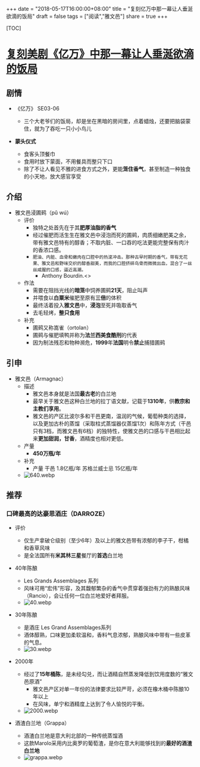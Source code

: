 +++
date = "2018-05-17T16:00:00+08:00"
title = "复刻亿万中那一幕让人垂涎欲滴的饭局"
draft = false
tags = ["阅读","雅文邑"]
share = true
+++


[TOC]

# [复刻美剧《亿万》中那一幕让人垂涎欲滴的饭局](https://mp.weixin.qq.com/s/ZIB5VblxKhOD9tmvL0plKQ)

## 剧情
- 《亿万》 SE03-06
	- 三个大老爷们的饭局，却是坐在黑暗的房间里，点着蜡烛，还要把脑袋蒙住，就为了吞吃一只小小鸟儿

- **蒙头仪式**
	- 食客头顶餐巾
	- 食用时放下蒙面，不用餐具而整只下口
	- 除了不让人看见不雅的进食方式之外，更能**笼住香气**，甚至制造一种独食的小天地，放大感官享受


## 介绍
- 雅文邑浸圃鹀（pǔ wú）
	- 评价
		- 独特之处首先在于其**肥厚油脂的香气**
		- 经过催肥而活生生在雅文邑中浸泡而死的圃鹀，肉质细嫩肥美之余，带有雅文邑特有的醇香；不取内脏、一口吞的吃法更能完整保有肉汁的香浓口感。
		- `肥油、内脏、血骨和嫩肉在口腔中的热滚冲击。那种古早时期的香气，带有无花果、雅文邑和野味交织的醇香甜美，而我的口腔挤碎鸟骨而微微出血，混合了一丝丝咸腥的口感，逼近高潮。 `
			- Anthony Bourdin.<<Media Raw>>
	- 作法
		- 需要在阻挡光线的**暗笼**中饲养圃鹀**21天**，阻止叫声
		- 并喂食以**白粟米**催肥至原有**三倍**的体积
		- 最终活着投入**雅文邑**中，**浸泡**至死并吸取香气
		- 去毛轻烤，**整只食用**
	- 补充
		- 圃鹀又称嵩雀（ortolan）
		- 圃鹀与催肥填鸭并称为**法兰西美食酷刑**的代表
		- 因为制法残忍和物种濒危，**1999**年**法国**明令**禁止**捕猎圃鹀


## 引申
- 雅文邑（Armagnac）
	- 描述
		- 雅文邑本身就是法国**最古老**的白兰地
		- 最早关于雅文邑这种白兰地的拉丁语文献，记载于**1310年**，供**教宗和主教们享用**。
		- 雅文邑的产区比波尔多和干邑更南，温润的气候，葡萄种类的选择，以及更加古朴的蒸馏（采取柱式蒸馏器仅蒸馏1次）和陈年方式（干邑只有3档，而雅文邑有6档）的独特性，使雅文邑的口感与干邑相比起来**更加甜润，甘香**，酒精度也相对更低。
	- 产量
		- **450万瓶/年**
	- 补充
		- 产量
			干邑
				1.8亿瓶/年
			苏格兰威士忌
				15亿瓶/年
	- ![640.webp](http://otzm88f21.bkt.clouddn.com/61845e5f-7817-443b-adca-45bf6b99748a.webp)



## 推荐
### 口碑最高的**达豪思酒庄**（DARROZE）
- 评价
	- 仅生产拿破仑级别（至少6年）及以上的雅文邑带有浓郁的李子干，柑橘和香草风味
	- 是全法国所有**米其林三星**餐厅的**首选**白兰地

- 40年陈酿
	- Les Grands Assemblages 系列
	- 风味可用“宏伟”形容，及其馥郁繁杂的香气中贯穿着强劲有力的熟酿风味（Rancio），会让任何一位白兰地爱好者拜服。
	- ![40.webp](http://otzm88f21.bkt.clouddn.com/cd6e841b-0d75-43c6-86ac-66302b0e84f6.webp)

- 30年陈酿
	- 是酒庄 Les Grand Assemblages系列
	- 酒体醇熟，口味更加柔软温和，香料气息浓郁，熟酿风味中带有一些皮革的气息。
	- ![30.webp](http://otzm88f21.bkt.clouddn.com/e61011d9-f334-423e-8dbc-555e973880fe.webp)

- 2000年
	- 经过了**15年桶陈**，是未经勾兑，而让酒精自然蒸发降低到饮用度数的“雅文邑原酒”
		- 雅文邑产区对单一年份的法律要求比较严苛，必须在橡木桶中陈酿10年以上
		- 在风味，单宁和酒精度上达到了令人愉悦的平衡。
	- ![2000.webp](http://otzm88f21.bkt.clouddn.com/1e759397-5cb5-449e-9bdb-9956ef47abfb.webp)

- 酒渣白兰地（Grappa）
	- 酒渣白兰地是意大利北部的一种传统蒸馏酒
	- 这款Marolo采用内比奥罗的葡萄渣，是你在意大利能够找到的**最好的酒渣白兰地**
	- ![grappa.webp](http://otzm88f21.bkt.clouddn.com/1fe8c026-e8e3-4175-ae29-e80a4b94e2d1.webp)
